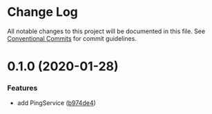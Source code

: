# Change Log

All notable changes to this project will be documented in this file.
See [Conventional Commits](https://conventionalcommits.org) for commit guidelines.

# 0.1.0 (2020-01-28)


### Features

* add PingService ([b974de4](https://github.com/SyncOT/SyncOT/commit/b974de4b8c66ed9b97e20ab6c2b641186efb7327))
